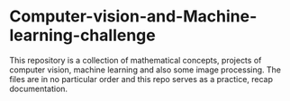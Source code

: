 # Computer-vision-and-Machine-learning-challenge
This repository is a collection of mathematical concepts, projects of computer vision, machine learning and also some image processing. 
The files are in no particular order and this repo serves as a practice, recap documentation.
